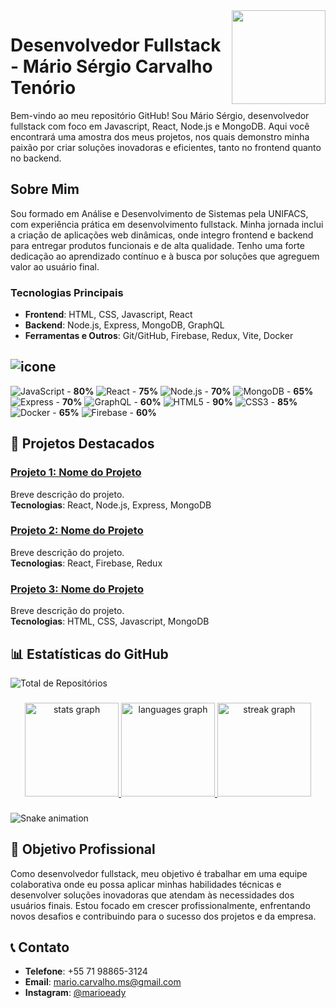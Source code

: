 <!-- Imagem alinhada à direita -->
<img align="right" src="URL_DA_IMAGEM" width="150"/>

# Desenvolvedor Fullstack - Mário Sérgio Carvalho Tenório

Bem-vindo ao meu repositório GitHub! Sou Mário Sérgio, desenvolvedor fullstack com foco em Javascript, React, Node.js e MongoDB. Aqui você encontrará uma amostra dos meus projetos, nos quais demonstro minha paixão por criar soluções inovadoras e eficientes, tanto no frontend quanto no backend.

## Sobre Mim

Sou formado em Análise e Desenvolvimento de Sistemas pela UNIFACS, com experiência prática em desenvolvimento fullstack. Minha jornada inclui a criação de aplicações web dinâmicas, onde integro frontend e backend para entregar produtos funcionais e de alta qualidade. Tenho uma forte dedicação ao aprendizado contínuo e à busca por soluções que agreguem valor ao usuário final.

### Tecnologias Principais

- **Frontend**: HTML, CSS, Javascript, React
- **Backend**: Node.js, Express, MongoDB, GraphQL
- **Ferramentas e Outros**: Git/GitHub, Firebase, Redux, Vite, Docker

## ![icone](https://img.shields.io/badge/Languages-and-Tools-informational?style=flat&logo=javascript&color=blue)

![JavaScript](https://img.shields.io/badge/-JavaScript-F7DF1E?style=flat&logo=javascript&logoColor=white) - **80%**
![React](https://img.shields.io/badge/-React-61DAFB?style=flat&logo=react&logoColor=white) - **75%**
![Node.js](https://img.shields.io/badge/-Node.js-339933?style=flat&logo=node.js&logoColor=white) - **70%**
![MongoDB](https://img.shields.io/badge/-MongoDB-47A248?style=flat&logo=mongodb&logoColor=white) - **65%**
![Express](https://img.shields.io/badge/-Express.js-000000?style=flat&logo=express&logoColor=white) - **70%**
![GraphQL](https://img.shields.io/badge/-GraphQL-E10098?style=flat&logo=graphql&logoColor=white) - **60%**
![HTML5](https://img.shields.io/badge/-HTML5-E34F26?style=flat&logo=html5&logoColor=white) - **90%**
![CSS3](https://img.shields.io/badge/-CSS3-1572B6?style=flat&logo=css3&logoColor=white) - **85%**
![Docker](https://img.shields.io/badge/-Docker-2496ED?style=flat&logo=docker&logoColor=white) - **65%**
![Firebase](https://img.shields.io/badge/-Firebase-FFCA28?style=flat&logo=firebase&logoColor=white) - **60%**

## 📌 Projetos Destacados

### [Projeto 1: Nome do Projeto](https://github.com/seuusuario/nome-do-projeto)
Breve descrição do projeto.  
**Tecnologias**: React, Node.js, Express, MongoDB

### [Projeto 2: Nome do Projeto](https://github.com/seuusuario/nome-do-projeto)
Breve descrição do projeto.  
**Tecnologias**: React, Firebase, Redux

### [Projeto 3: Nome do Projeto](https://github.com/seuusuario/nome-do-projeto)
Breve descrição do projeto.  
**Tecnologias**: HTML, CSS, Javascript, MongoDB

## 📊 Estatísticas do GitHub

![Total de Repositórios](https://img.shields.io/badge/Total_de_repositórios-78-blue?style=flat&logo=github)

###

<div align="center">
  <a href="https://github.com/mariocarvalho-2205">
    <img src="https://github-readme-stats.vercel.app/api?username=mariocarvalho-2205&hide_title=false&hide_rank=false&show_icons=true&include_all_commits=true&count_private=true&disable_animations=false&theme=dracula&locale=en&hide_border=false&order=1" height="150" alt="stats graph"  />
    <img src="https://github-readme-stats.vercel.app/api/top-langs?username=mariocarvalho-2205&locale=en&hide_title=false&layout=compact&card_width=320&langs_count=5&theme=dracula&hide_border=false&order=2" height="150" alt="languages graph"  />
    <img src="https://streak-stats.demolab.com?user=mariocarvalho-2205&locale=en&mode=daily&theme=dracula&hide_border=false&border_radius=5&order=3" height="150" alt="streak graph"  />
  </a>
</div>

###

<img src="https://raw.githubusercontent.com/mariocarvalho-2205/mariocarvalho-2205/output/snake.svg" alt="Snake animation" />

###

## 🚀 Objetivo Profissional

Como desenvolvedor fullstack, meu objetivo é trabalhar em uma equipe colaborativa onde eu possa aplicar minhas habilidades técnicas e desenvolver soluções inovadoras que atendam às necessidades dos usuários finais. Estou focado em crescer profissionalmente, enfrentando novos desafios e contribuindo para o sucesso dos projetos e da empresa.

## 📞 Contato

- **Telefone**: +55 71 98865-3124
- **Email**: [mario.carvalho.ms@gmail.com](mailto:seuemail@example.com)
- **Instagram**: [@marioeady](https://instagram.com/seuinstagram)
